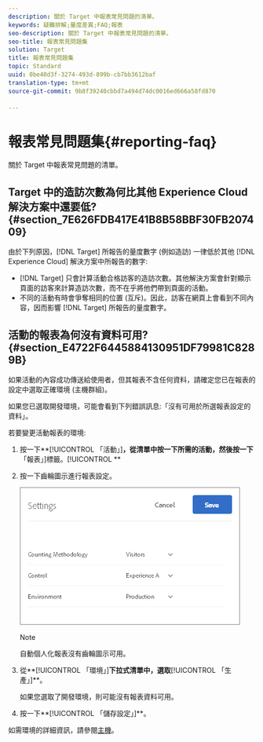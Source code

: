```yaml
---
description: 關於 Target 中報表常見問題的清單。
keywords: 疑難排解;量度差異;FAQ;報表
seo-description: 關於 Target 中報表常見問題的清單。
seo-title: 報表常見問題集
solution: Target
title: 報表常見問題集
topic: Standard
uuid: 0be40d3f-3274-493d-899b-cb7bb3612baf
translation-type: tm+mt
source-git-commit: 9b8f39240cbbd7a494d74dc0016ed666a58fd870

---
```



# 報表常見問題集{#reporting-faq}

關於 Target 中報表常見問題的清單。

## Target 中的造訪次數為何比其他 Experience Cloud 解決方案中還要低? {#section_7E626FDB417E41B8B58BBF30FB207409}

由於下列原因，[!DNL Target] 所報告的量度數字 (例如造訪) 一律低於其他 [!DNL Experience Cloud] 解決方案中所報告的數字:

* [!DNL Target] 只會計算活動合格訪客的造訪次數。其他解決方案會針對顯示頁面的訪客來計算造訪次數，而不在乎將他們帶到頁面的活動。
* 不同的活動有時會爭奪相同的位置 (互斥)。因此，訪客在網頁上會看到不同內容，因而影響 [!DNL Target] 所報告的量度數字。

## 活動的報表為何沒有資料可用? {#section_E4722F6445884130951DF79981C8289B}

如果活動的內容成功傳送給使用者，但其報表不含任何資料，請確定您已在報表的設定中選取正確環境 (主機群組)。

如果您已選取開發環境，可能會看到下列錯誤訊息:「沒有可用於所選報表設定的資料」。

若要變更活動報表的環境:

1. 按一下**[!UICONTROL 「活動」]**，從清單中按一下所需的活動，然後按一下**「報表」]標籤。[!UICONTROL **
1. 按一下齒輪圖示進行報表設定。

   ![](assets/ab_settings_dialog.png)

   >[!NOTE]
   >
   >自動個人化報表沒有齒輪圖示可用。

1. 從**[!UICONTROL 「環境」]**下拉式清單中，選取**[!UICONTROL 「生產」]**。

   如果您選取了開發環境，則可能沒有報表資料可用。

1. 按一下**[!UICONTROL 「儲存設定」]**。

如需環境的詳細資訊，請參閱[主機](../administrating-target/hosts.md#concept_516BB01EBFBD4449AB03940D31AEB66E)。
